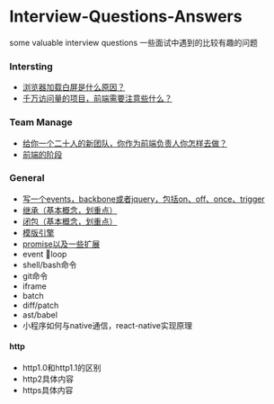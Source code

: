 # Interview-Questions-Answers

some valuable interview questions
一些面试中遇到的比较有趣的问题

### Intersting

- [浏览器加载白屏是什么原因？](/WhiteScreen.md)
- [千万访问量的项目，前端需要注意些什么？](/DozensOfVisits.md)

### Team Manage
- [给你一个二十人的新团队，你作为前端负责人你怎样去做？](/Team.md)
- [前端的阶段](/Stages.md)

### General

- [写一个events，backbone或者jquery，包括on、off、once、trigger](/Events.md)
- [继承（基本概念，划重点）](/Inherit.md)
- [闭包（基本概念，划重点）](/Clojure.md)
- [模版引擎](/Template.md)
- [promise以及一些扩展](/Promise.md)
- event loop
- shell/bash命令
- git命令
- iframe
- batch
- diff/patch
- ast/babel
- 小程序如何与native通信，react-native实现原理

#### http
- http1.0和http1.1的区别
- http2具体内容
- https具体内容